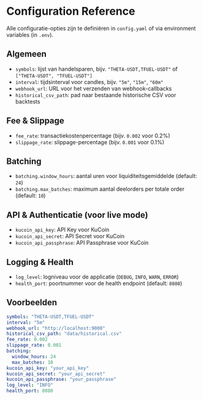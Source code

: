 

# Configuration Reference

Alle configuratie-opties zijn te definiëren in `config.yaml` of via environment variables (in `.env`).

## Algemeen
- `symbols`: lijst van handelsparen, bijv. `"THETA-USDT,TFUEL-USDT"` of `["THETA-USDT", "TFUEL-USDT"]`
- `interval`: tijdsinterval voor candles, bijv. `"5m"`, `"15m"`, `"60m"`
- `webhook_url`: URL voor het verzenden van webhook-callbacks
- `historical_csv_path`: pad naar bestaande historische CSV voor backtests

## Fee & Slippage
- `fee_rate`: transactiekostenpercentage (bijv. `0.002` voor 0.2%)
- `slippage_rate`: slippage-percentage (bijv. `0.001` voor 0.1%)

## Batching
- `batching.window_hours`: aantal uren voor liquiditeitsgemiddelde (default: `24`)
- `batching.max_batches`: maximum aantal deelorders per totale order (default: `10`)

## API & Authenticatie (voor live mode)
- `kucoin_api_key`: API Key voor KuCoin
- `kucoin_api_secret`: API Secret voor KuCoin
- `kucoin_api_passphrase`: API Passphrase voor KuCoin

## Logging & Health
- `log_level`: logniveau voor de applicatie (`DEBUG`, `INFO`, `WARN`, `ERROR`)
- `health_port`: poortnummer voor de health endpoint (default: `8080`)

## Voorbeelden
```yaml
symbols: "THETA-USDT,TFUEL-USDT"
interval: "5m"
webhook_url: "http://localhost:9000"
historical_csv_path: "data/historical.csv"
fee_rate: 0.002
slippage_rate: 0.001
batching:
  window_hours: 24
  max_batches: 10
kucoin_api_key: "your_api_key"
kucoin_api_secret: "your_api_secret"
kucoin_api_passphrase: "your_passphrase"
log_level: "INFO"
health_port: 8080
```